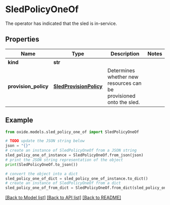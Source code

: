 # SledPolicyOneOf

The operator has indicated that the sled is in-service.

## Properties

Name | Type | Description | Notes
------------ | ------------- | ------------- | -------------
**kind** | **str** |  | 
**provision_policy** | [**SledProvisionPolicy**](SledProvisionPolicy.md) | Determines whether new resources can be provisioned onto the sled. | 

## Example

```python
from oxide.models.sled_policy_one_of import SledPolicyOneOf

# TODO update the JSON string below
json = "{}"
# create an instance of SledPolicyOneOf from a JSON string
sled_policy_one_of_instance = SledPolicyOneOf.from_json(json)
# print the JSON string representation of the object
print(SledPolicyOneOf.to_json())

# convert the object into a dict
sled_policy_one_of_dict = sled_policy_one_of_instance.to_dict()
# create an instance of SledPolicyOneOf from a dict
sled_policy_one_of_from_dict = SledPolicyOneOf.from_dict(sled_policy_one_of_dict)
```
[[Back to Model list]](../README.md#documentation-for-models) [[Back to API list]](../README.md#documentation-for-api-endpoints) [[Back to README]](../README.md)



